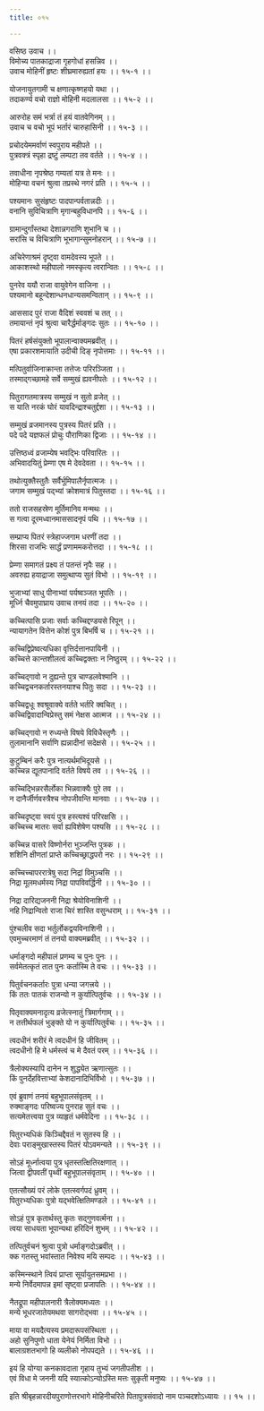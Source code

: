 ```yaml
---
title: ०१५

---
```

वसिष्ठ उवाच ।।  
विमोच्य पातकाद्राजा गृहगोधां हसन्निव ।।  
उवाच मोहिनीं हृष्टः शीघ्रमारुह्यतां हयः ।। १५-१ ।।  
  
योजनायुतगामी च क्षणात्कृष्णहयो यथा ।।  
तदाकर्ण्य वचो राज्ञो मोहिनी मदलालसा ।। १५-२ ।।  
  
आरुरोह समं भर्त्रा तं हयं वातवेगिनम् ।।  
उवाच च वचो भूपं भर्तारं चारुहासिनी ।। १५-३ ।।  
  
प्रचोदयेममर्वाणं स्वपुराय महीपते ।।  
पुत्रवक्त्रं स्पृहा द्रष्टुं लम्पटा तव वर्तते ।। १५-४ ।।  
  
तवाधीना नृपश्रेष्ठ गम्यतां यत्र ते मनः ।।  
मोहिन्या वचनं श्रुत्वा तप्रस्थे नगरं प्रति ।। १५-५ ।।  
  
पश्यमानः सुसंहृष्टः पादपान्पर्वतान्नदीः ।।  
वनानि सुविचित्राणि मृगान्बहुविधानपि ।। १५-६ ।।  
  
ग्रामान्दुर्गांस्तथा देशान्नगराणि शुभानि च ।।  
सरांसि च विचित्राणि भूभागान्सुमनोहरान् ।। १५-७ ।।  
  
अचिरेणाश्रमं दृष्ट्वा वामदेवस्य भूपते ।।  
आकाशस्थो महीपालो नमस्कृत्य त्वरान्वितः ।। १५-८ ।।  
  
पुनरेव ययौ राजा वायुवेगेन वाजिना ।।  
पश्यमानो बहून्देशान्धनधान्यसमन्वितान् ।। १५-९ ।।  
  
आससाद पुरं राजा वैदिशं स्ववशं च तत् ।।  
तमायान्तं नृपं श्रुत्वा चारैर्द्धर्माङ्गदः सुतः ।। १५-१० ।।  
  
पितरं हर्षसंयुक्तो भूपालान्वाक्यमब्रवीत् ।।  
एषा प्रकारशमायाति उदीची दिङ् नृपोत्तमाः ।। १५-११ ।।  
  
मत्पितुर्वाजिनाक्रान्ता तत्तेजः परिरञ्जिता ।।  
तस्माद्गच्छामहे सर्वे सम्मुखं ह्यवनीपतेः ।। १५-१२ ।।  
  
पितुरागतमात्रस्य सम्मुखं न सुतो व्रजेत् ।।  
स याति नरकं घोरं यावदिन्द्राश्चतुर्द्दशा ।। १५-१३ ।।  
  
सम्मुखं व्रजमानस्य पुत्रस्य पितरं प्रति ।।  
पदे पदे यज्ञफलं प्रोचुः पौराणिका द्विजाः ।। १५-१४ ।।  
  
उत्तिष्ठध्वं व्रजाम्येष भवद्भिः परिवारितः ।।  
अभिवादयितुं प्रेम्णा एष मे देवदेवता ।। १५-१५ ।।  
  
तथोत्युक्तैस्तुतैः सर्वैर्भूमिपालैर्नृपात्मजः ।।  
जगाम सम्मुखं पद्भ्यां क्रोशमात्रं पितुस्तदा ।। १५-१६ ।।  
  
ततो राजसहस्रेण मूर्तिमानिव मन्मथः ।।  
स गत्वा दूरमध्वानमाससादनृपं पथि ।। १५-१७ ।।  
  
सम्प्राप्य पितरं स्त्रेहाज्जगाम धरणीं तदा ।।  
शिरसा राजभिः सार्द्धं प्रणाममकरोत्तदा ।। १५-१८ ।।  
  
प्रेम्णा समागतं प्रक्ष्य तं पतन्तं नृपैः सह ।।  
अवरुह्य हयाद्राजा समुत्थाप्य सुतं विभो ।। १५-१९ ।।  
  
भुजाभ्यां साधु पीनाभ्यां पर्यष्वञ्जत भूपतिः ।।  
मूर्ध्नि चैवमुपाघ्राय उवाच तनयं तदा ।। १५-२० ।।  
  
कच्चित्पासि प्रजाः सर्वाः कच्चिद्दण्डयसे रिपून् ।।  
न्यायागतेन वित्तेन कोशं पुत्र बिभर्षि च ।। १५-२१ ।।  
  
कच्चिद्विप्रेष्वत्यधिका वृत्तिर्दत्तानपायिनी ।।  
कच्चित्ते कान्तशीलत्वं कच्चिद्वक्ताः न निष्ठुरम् ।। १५-२२ ।।  
  
कच्चिद्गावो न दुह्यन्ते पुत्र चाण्डलवेश्मानि ।।  
कच्चिद्वचनकर्तारस्तनयाश्च पितुः सदा ।। १५-२३ ।।  
  
कच्चिद्वधूः श्वश्रूवाक्ये वर्तते भर्तरि क्वचित् ।।  
कच्चिद्विवादान्विप्रेस्तु समं नेक्षस आत्मज ।। १५-२४ ।।  
  
कच्चिद्गावो न रुध्यन्ते विषये विविधैस्तृणैः ।।  
तुलामानानि सर्वाणि ह्यन्नादीनां सदेक्षसे ।। १५-२५ ।।  
  
कुटुम्बिनं करैः पुत्र नात्यर्थमभिदूयसे ।।  
कच्चिन्न द्यूतपानादि वर्तते विषये तव ।। १५-२६ ।।  
  
कच्चिद्भिन्नरसैर्लोका भिन्नवाक्यैः पुरे तव ।।  
न दानैर्जीर्णवस्त्रैश्च नोपजीवन्ति मानवाः ।। १५-२७ ।।  
  
कच्चिदृष्ट्वा स्वयं पुत्र हस्त्यश्वं परिरक्षसि ।।  
कच्चिच्च मातरः सर्वा ह्यविशेषेण पश्यसि ।। १५-२८ ।।  
  
कच्चिन्न वासरे विष्णोर्नरा भुञ्जन्ति पुत्रक ।।  
शशिनि क्षीणतां प्राप्ते कच्चिच्छ्राद्धपरो नरः ।। १५-२९ ।।  
  
कच्चिच्चापररात्रेषु सदा निद्रां विमुञ्चसि ।।  
निद्रा मूलमधर्मस्य निद्रा पापविवर्द्धिनी ।। १५-३० ।।  
  
निद्रा दारिद्यजननी निद्रा श्रेयोविनाशिनी ।।  
नहि निद्रान्वितो राजा चिरं शास्ति वसुन्धराम् ।। १५-३१ ।।  
  
पुंश्चलीव सदा भर्तुर्लोकद्वयविनाशिनी ।।  
एवमुच्चरमाणं तं तनयो वाक्यमब्रवीत् ।। १५-३२ ।।  
  
धर्माङ्गदो महीपालं प्रणम्य च पुनः पुनः ।।  
सर्वमेतत्कृतं तात पुनः कर्तास्मि ते वचः ।। १५-३३ ।।  
  
पितुर्वचनकर्तारः पुत्रा धन्या जगत्त्रये ।।  
किं ततः पातकं राजन्यो न कुर्यात्पितुर्वचः ।। १५-३४ ।।  
  
पितृवाक्यमनादृत्य व्रजेत्स्नातुं त्रिमार्गगाम् ।।  
न तत्तीर्थफलं भुङ्क्ते यो न कुर्यात्पितुर्वचः ।। १५-३५ ।।  
  
त्वदधीनं शरीरं मे त्वदधीनं हि जीवितम् ।।  
त्वदधीनो हि मे धर्मस्त्वं च मे दैवतं परम् ।। १५-३६ ।।  
  
त्रैलोक्यस्यापि दानेन न शुद्ध्येत ऋणात्सुतः ।।  
किं पुनर्देहवित्ताभ्यां केशदानादिभिर्विभो ।। १५-३७ ।।  
  
एवं ब्रुवाणं तनयं बहुभूपालसंवृतम् ।।  
रुक्माङ्गदः परिष्वज्य पुनराह सुतं वचः ।।  
सत्यमेतत्त्वया पुत्र व्याहृतं धर्मवेदिना ।। १५-३८ ।।  
  
पितुरभ्यधिकं किञ्चिद्दैवतं न सुतस्य हि ।।  
देवाः पराङ्मुखास्तस्य पितरं योऽवमन्यते ।। १५-३९ ।।  
  
सोऽहं मूर्ध्नात्वया पुत्र धृतस्तत्क्षितिरक्षणात् ।।  
जित्वा द्वीपवतीं पृथ्वीं बहुभूपालसंवृताम् ।। १५-४० ।।  
  
एतत्सौख्यं परं लोके एतत्स्वर्गपदं ध्रुवम् ।।  
पितुरभ्यधिकः पुत्रो यद्भवेत्क्षितिमण्डले ।। १५-४१ ।।  
  
सोऽहं पुत्र कृतार्थस्तु कृतः सद्गुणवर्त्मना ।।  
त्वया साधयता भूपान्यथा हरिदिनं शुभम् ।। १५-४२ ।।  
  
तत्पितुर्वचनं श्रुत्वा पुत्रो धर्माङ्गदोऽब्रवीत् ।।  
क्क गतस्तु भवांस्तात निवेश्य मयि सम्पदः ।। १५-४३ ।।  
  
कस्मिन्स्थाने त्वियं प्राप्ता सूर्यायुतसमप्रभा ।।  
मन्ये निर्वेदमापन्न इमां सृष्ट्वा प्रजापतिः ।। १५-४४ ।।  
  
नैतद्रूपा महीपालनारी त्रैलोक्यमध्यतः ।।  
मन्ये भूधरजातेयमथवा सागरोद्भवा ।। १५-४५ ।।  
  
माया वा मयदैत्यस्य प्रमदारूपसंस्थिता ।।  
अहो सुनिपुणो धाता येनेयं निर्मिता विभो ।।  
बालाग्रशतभागो हि व्यलीको नोपपद्यते ।। १५-४६ ।।  
  
इयं हि योग्या कनकावदाता गृहाय तुभ्यं जगतीपतीश ।।  
एवं विधा मे जननी यदि स्यात्कोऽन्योऽस्ति मत्तः सुकृती मनुष्यः ।। १५-४७ ।।  
  
इति श्रीबृहन्नारदीयपुराणोत्तरभागे मोहिनीचरिते पितापुत्रसंवादो नाम पञ्चदशोऽध्यायः ।। १५ ।।